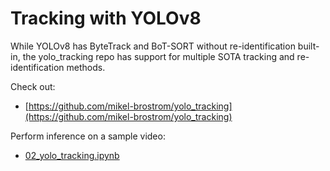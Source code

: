 # Tracking with YOLOv8

While YOLOv8 has ByteTrack and BoT-SORT without re-identification built-in, the yolo_tracking repo has support for multiple SOTA tracking and re-identification methods.

Check out:
- [https://github.com/mikel-brostrom/yolo_tracking](https://github.com/mikel-brostrom/yolo_tracking)

Perform inference on a sample video:
- [02_yolo_tracking.ipynb](https://github.com/TranslationalAICenterISU/cv-ssl-aug-2023/blob/main/notebooks/02_yolo_tracking.ipynb)
